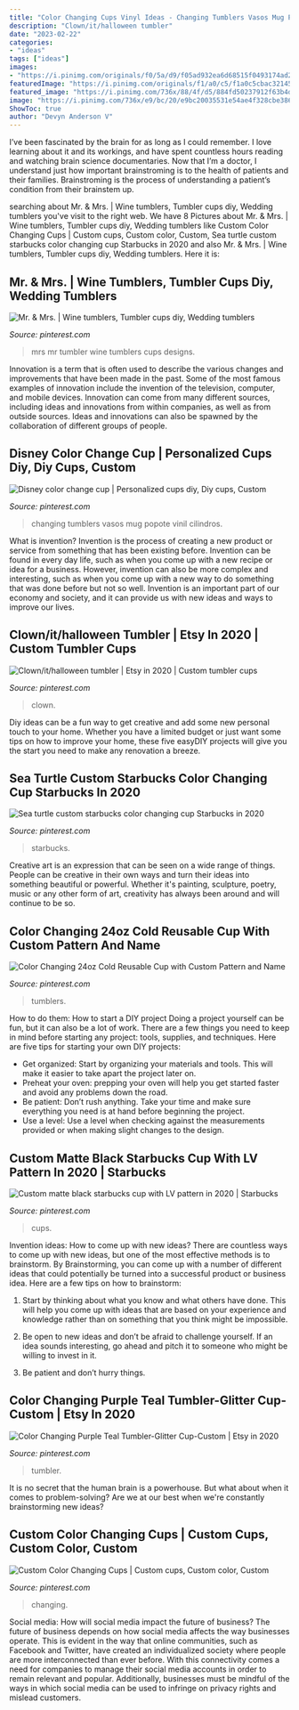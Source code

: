 ```yaml
---
title: "Color Changing Cups Vinyl Ideas - Changing Tumblers Vasos Mug Popote Vinil Cilindros"
description: "Clown/it/halloween tumbler"
date: "2023-02-22"
categories:
- "ideas"
tags: ["ideas"]
images:
- "https://i.pinimg.com/originals/f0/5a/d9/f05ad932ea6d68515f0493174ad27085.jpg"
featuredImage: "https://i.pinimg.com/originals/f1/a0/c5/f1a0c5cbac32145a60448357653b4d3e.jpg"
featured_image: "https://i.pinimg.com/736x/88/4f/d5/884fd50237912f63b4d2ba320fdc39db.jpg"
image: "https://i.pinimg.com/736x/e9/bc/20/e9bc20035531e54ae4f328cbe386ddc5.jpg"
ShowToc: true
author: "Devyn Anderson V"
---
```



I’ve been fascinated by the brain for as long as I could remember. I love learning about it and its workings, and have spent countless hours reading and watching brain science documentaries. Now that I’m a doctor, I understand just how important brainstroming is to the health of patients and their families. Brainstroming is the process of understanding a patient’s condition from their brainstem up.

	

		
searching about Mr. &amp; Mrs. | Wine tumblers, Tumbler cups diy, Wedding tumblers you've visit to the right web. We have 8 Pictures about Mr. &amp; Mrs. | Wine tumblers, Tumbler cups diy, Wedding tumblers like Custom Color Changing Cups | Custom cups, Custom color, Custom, Sea turtle custom starbucks color changing cup Starbucks in 2020 and also Mr. &amp; Mrs. | Wine tumblers, Tumbler cups diy, Wedding tumblers. Here it is:
		
    
## Mr. &amp; Mrs. | Wine Tumblers, Tumbler Cups Diy, Wedding Tumblers

<img loading=lazy src="https://i.pinimg.com/736x/07/c2/cc/07c2cc737db67a1d9cd80db7e35cd446.jpg" onerror="this.onerror=null;this.src='https://tse1.mm.bing.net/th?id=OIP.-ATXI4sOS_CkTWOIKf15DgHaJ3&amp;pid=15.1';" alt="Mr. &amp; Mrs. | Wine tumblers, Tumbler cups diy, Wedding tumblers">

_Source: pinterest.com_

>mrs mr tumbler wine tumblers cups designs. 

	

Innovation is a term that is often used to describe the various changes and improvements that have been made in the past. Some of the most famous examples of innovation include the invention of the television, computer, and mobile devices. Innovation can come from many different sources, including ideas and innovations from within companies, as well as from outside sources. Ideas and innovations can also be spawned by the collaboration of different groups of people.

    
## Disney Color Change Cup | Personalized Cups Diy, Diy Cups, Custom

<img loading=lazy src="https://i.pinimg.com/originals/0d/eb/90/0deb90784a0d22e32f46761a34d85efd.jpg" onerror="this.onerror=null;this.src='https://tse3.mm.bing.net/th?id=OIP.rUnQkzRWhIB-3RiQ4PqxEAHaNK&amp;pid=15.1';" alt="Disney color change cup | Personalized cups diy, Diy cups, Custom">

_Source: pinterest.com_

>changing tumblers vasos mug popote vinil cilindros. 

	

What is invention?
Invention is the process of creating a new product or service from something that has been existing before. Invention can be found in every day life, such as when you come up with a new recipe or idea for a business. However, invention can also be more complex and interesting, such as when you come up with a new way to do something that was done before but not so well. Invention is an important part of our economy and society, and it can provide us with new ideas and ways to improve our lives.

    
## Clown/it/halloween Tumbler | Etsy In 2020 | Custom Tumbler Cups

<img loading=lazy src="https://i.pinimg.com/originals/f0/5a/d9/f05ad932ea6d68515f0493174ad27085.jpg" onerror="this.onerror=null;this.src='https://tse3.mm.bing.net/th?id=OIP.mYbCPtoqgT-73Ky8qcc7VAHaJ4&amp;pid=15.1';" alt="Clown/it/halloween tumbler | Etsy in 2020 | Custom tumbler cups">

_Source: pinterest.com_

>clown. 

	

Diy ideas can be a fun way to get creative and add some new personal touch to your home. Whether you have a limited budget or just want some tips on how to improve your home, these five easyDIY projects will give you the start you need to make any renovation a breeze.

    
## Sea Turtle Custom Starbucks Color Changing Cup Starbucks In 2020

<img loading=lazy src="https://i.pinimg.com/originals/f1/a0/c5/f1a0c5cbac32145a60448357653b4d3e.jpg" onerror="this.onerror=null;this.src='https://tse4.mm.bing.net/th?id=OIP.gdSJ4j7_BZuLLLPdl73DGwHaLH&amp;pid=15.1';" alt="Sea turtle custom starbucks color changing cup Starbucks in 2020">

_Source: pinterest.com_

>starbucks. 

	

Creative art is an expression that can be seen on a wide range of things. People can be creative in their own ways and turn their ideas into something beautiful or powerful. Whether it's painting, sculpture, poetry, music or any other form of art, creativity has always been around and will continue to be so.

    
## Color Changing 24oz Cold Reusable Cup With Custom Pattern And Name

<img loading=lazy src="https://i.pinimg.com/736x/e9/bc/20/e9bc20035531e54ae4f328cbe386ddc5.jpg" onerror="this.onerror=null;this.src='https://tse1.mm.bing.net/th?id=OIP.LkaOE7MVgnFPVdq2ngXiqQHaJ3&amp;pid=15.1';" alt="Color Changing 24oz Cold Reusable Cup with Custom Pattern and Name">

_Source: pinterest.com_

>tumblers. 

	

How to do them: How to start a DIY project
Doing a project yourself can be fun, but it can also be a lot of work. There are a few things you need to keep in mind before starting any project: tools, supplies, and techniques. Here are five tips for starting your own DIY projects: 
- Get organized: Start by organizing your materials and tools. This will make it easier to take apart the project later on. 
- Preheat your oven: prepping your oven will help you get started faster and avoid any problems down the road. 
- Be patient: Don’t rush anything. Take your time and make sure everything you need is at hand before beginning the project. 
- Use a level: Use a level when checking against the measurements provided or when making slight changes to the design.

    
## Custom Matte Black Starbucks Cup With LV Pattern In 2020 | Starbucks

<img loading=lazy src="https://i.pinimg.com/736x/88/4f/d5/884fd50237912f63b4d2ba320fdc39db.jpg" onerror="this.onerror=null;this.src='https://tse1.mm.bing.net/th?id=OIP.VdMhyneA8AHTmgTT5cZPJQHaJ3&amp;pid=15.1';" alt="Custom matte black starbucks cup with LV pattern in 2020 | Starbucks">

_Source: pinterest.com_

>cups. 

	

Invention ideas: How to come up with new ideas?
There are countless ways to come up with new ideas, but one of the most effective methods is to brainstorm. By Brainstorming, you can come up with a number of different ideas that could potentially be turned into a successful product or business idea. Here are a few tips on how to brainstorm:
1. Start by thinking about what you know and what others have done. This will help you come up with ideas that are based on your experience and knowledge rather than on something that you think might be impossible.

2. Be open to new ideas and don’t be afraid to challenge yourself. If an idea sounds interesting, go ahead and pitch it to someone who might be willing to invest in it.

3. Be patient and don’t hurry things.

    
## Color Changing Purple Teal Tumbler-Glitter Cup-Custom | Etsy In 2020

<img loading=lazy src="https://i.pinimg.com/736x/52/b5/20/52b520287106e26878e0c319515decda.jpg" onerror="this.onerror=null;this.src='https://tse2.mm.bing.net/th?id=OIP.bu_Bi9OCrqO0LifeiMQT_wHaKB&amp;pid=15.1';" alt="Color Changing Purple Teal Tumbler-Glitter Cup-Custom | Etsy in 2020">

_Source: pinterest.com_

>tumbler. 

	

It is no secret that the human brain is a powerhouse. But what about when it comes to problem-solving? Are we at our best when we're constantly brainstorming new ideas?

    
## Custom Color Changing Cups | Custom Cups, Custom Color, Custom

<img loading=lazy src="https://i.pinimg.com/736x/b3/fa/26/b3fa26cb8bb08e2c4e955ef968488429.jpg" onerror="this.onerror=null;this.src='https://tse2.mm.bing.net/th?id=OIP.buhFGEaDsfRu6Wn9xoDCjgHaNA&amp;pid=15.1';" alt="Custom Color Changing Cups | Custom cups, Custom color, Custom">

_Source: pinterest.com_

>changing. 

	

Social media: How will social media impact the future of business?
The future of business depends on how social media affects the way businesses operate. This is evident in the way that online communities, such as Facebook and Twitter, have created an individualized society where people are more interconnected than ever before. With this connectivity comes a need for companies to manage their social media accounts in order to remain relevant and popular. Additionally, businesses must be mindful of the ways in which social media can be used to infringe on privacy rights and mislead customers.

